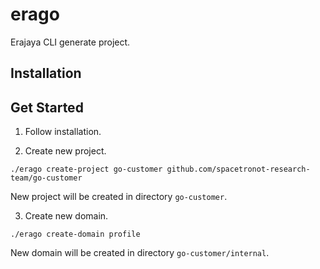# erago
Erajaya CLI generate project.

## Installation

## Get Started

1. Follow installation.

2. Create new project.

```shell
./erago create-project go-customer github.com/spacetronot-research-team/go-customer
```

New project will be created in directory `go-customer`.

3. Create new domain.

```shell
./erago create-domain profile
```

New domain will be created in directory `go-customer/internal`.
